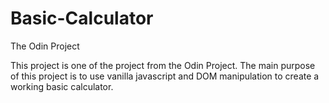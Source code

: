 # Basic-Calculator
The Odin Project

This project is one of the project from the Odin Project. 
The main purpose of this project is to use vanilla javascript and DOM manipulation to create a working basic calculator.

